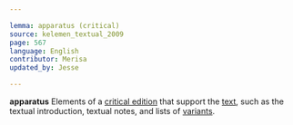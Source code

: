 ```yaml
---

lemma: apparatus (critical)
source: kelemen_textual_2009
page: 567
language: English
contributor: Merisa
updated_by: Jesse

---
```

 **apparatus** Elements of a [critical edition](editionCritical.html) that support the [text](text.html), such as the textual introduction, textual notes, and lists of [variants](variant.html).
